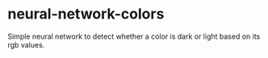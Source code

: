 # neural-network-colors
Simple neural network to detect whether a color is dark or light based on its rgb values. 
